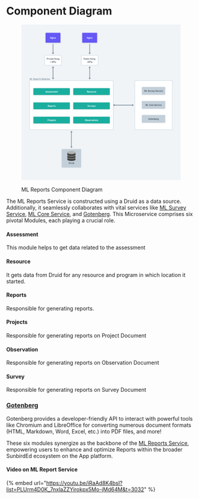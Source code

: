 # Component Diagram

<figure><img src="../../../../../.gitbook/assets/ML Reports Service L0 (1).png" alt=""><figcaption><p>ML Reports Component Diagram</p></figcaption></figure>

The ML Reports Service is constructed using a Druid as a data source. Additionally, it seamlessly collaborates with vital services like [ML Survey Service](../ml-survey-service.md), [ML Core Service](../ml-core-service.md), and [Gotenberg](https://gotenberg.dev/). This Microservice comprises six pivotal Modules, each playing a crucial role.

#### Assessment

This module helps to get data related to the assessment

#### Resource

It gets data from Druid for any resource and program in which location it started.

#### Reports

Responsible for generating reports.

#### Projects

Responsible for generating reports on Project Document

#### Observation

Responsible for generating reports on Observation Document

#### Survey

Responsible for generating reports on Survey Document

### [Gotenberg](https://gotenberg.dev/)

Gotenberg provides a developer-friendly API to interact with powerful tools like Chromium and LibreOffice for converting numerous document formats (HTML, Markdown, Word, Excel, etc.) into PDF files, and more!

These six modules synergize as the backbone of the [ML Reports Service](../ml-report-service.md), empowering users to enhance and optimize Reports within the broader SunbirdEd ecosystem on the App platform.

#### Video on ML Report Service

{% embed url="https://youtu.be/iRaAd8K4bsI?list=PLUrm4D0K_7nxlaZZYirokpx5Mo-jMd64M&t=3032" %}
